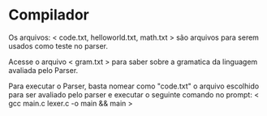 # Compilador

Os arquivos: < code.txt, helloworld.txt, math.txt > são arquivos para serem usados como teste no parser. 

Acesse o arquivo < gram.txt > para saber sobre a gramatica da linguagem avaliada pelo Parser.

Para executar o Parser, basta nomear como "code.txt" o arquivo escolhido para ser avaliado pelo parser e executar o seguinte comando no prompt: < gcc main.c lexer.c -o main && main >
